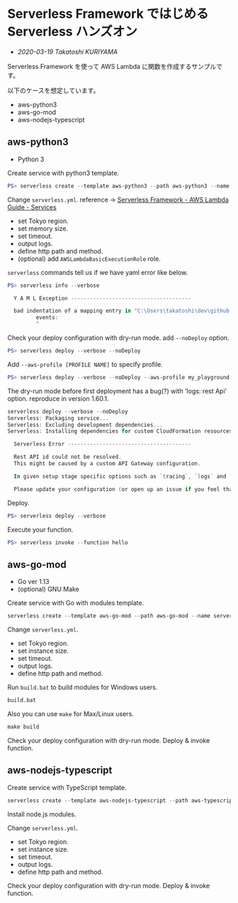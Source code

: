# Serverless Framework ではじめる Serverless ハンズオン

- _2020-03-19 Takatoshi KURIYAMA_

Serverless Framework を使って AWS Lambda に関数を作成するサンプルです。

以下のケースを想定しています。

- aws-python3
- aws-go-mod
- aws-nodejs-typescript

## aws-python3

- Python 3

Create service with python3 template.

```powershell
PS> serverless create --template aws-python3 --path aws-python3 --name serverless-python
```

Change `serverless.yml`. reference -> [Serverless Framework - AWS Lambda Guide - Services](https://serverless.com/framework/docs/providers/aws/guide/services/)

- set Tokyo region.
- set memory size.
- set timeout.
- output logs.
- define http path and method.
- (optional) add `AWSLambdaBasicExecutionRole` role.

`serverless` commands tell us if we have yaml error like below.

```powershell
PS> serverless info --verbose

  Y A M L Exception --------------------------------------

  bad indentation of a mapping entry in "C:\Users\takatoshi\dev\github.com\krymtkts\serverless-handson\aws-python3\serverless.yml" at line 71, column 4:
         events:
         ^
```

Check your deploy configuration with dry-run mode. add `--noDeploy` option.

```powershell
PS> serverless deploy --verbose --noDeploy
```

Add `--aws-profile [PROFILE NAME]` to specify profile.

```powershell
PS> serverless deploy --verbose --noDeploy --aws-profile my_playground
```

The dry-run mode before first deployment has a bug(?) with 'logs: rest Api' option. reproduce in version 1.60.1.

```powershell
serverless deploy --verbose --noDeploy
Serverless: Packaging service...
Serverless: Excluding development dependencies...
Serverless: Installing dependencies for custom CloudFormation resources...

  Serverless Error ---------------------------------------

  Rest API id could not be resolved.
  This might be caused by a custom API Gateway configuration.

  In given setup stage specific options such as `tracing`, `logs` and `tags` are not supported.

  Please update your configuration (or open up an issue if you feel that there's a way to support your setup).
```

Deploy.

```powershell
PS> serverless deploy --verbose
```

Execute your function.

```powershell
PS> serverless invoke --function hello
```

## aws-go-mod

- Go ver 1.13
- (optional) GNU Make

Create service with Go with modules template.

```powershell
serverless create --template aws-go-mod --path aws-go-mod --name serverless-go
```

Change `serverless.yml`.

- set Tokyo region.
- set instance size.
- set timeout.
- output logs.
- define http path and method.

Run `build.bat` to build modules for Windows users.

```bat
build.bat
```

Also you can use `make` for Max/Linux users.

```bat
make build
```

Check your deploy configuration with dry-run mode.
Deploy & invoke function.

## aws-nodejs-typescript

Create service with TypeScript template.

```powershell
serverless create --template aws-nodejs-typescript --path aws-typescript --name serverless-ts
```

Install node.js modules.

Change `serverless.yml`.

- set Tokyo region.
- set instance size.
- set timeout.
- output logs.
- define http path and method.

Check your deploy configuration with dry-run mode.
Deploy & invoke function.
